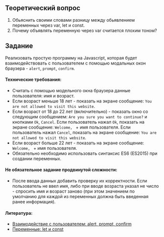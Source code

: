 ## Теоретический вопрос

1. Обьяснить своими словами разницу между обьявлением переменных через var, let и const. 
2. Почему объявлять переменную через var считается плохим тоном?

## Задание

Реализовать простую программу на Javascript, которая будет взаимодействовать с пользователем с помощью модальных окон браузера - `alert`, `prompt`, `confirm`.

#### Технические требования:
- Считать с помощью модельного окна браузера данные пользователя: имя и возраст. 
- Если возраст меньше 18 лет - показать на экране сообщение: `You are not allowed to visit this website`.
- Если возраст от 18 до 22 лет (включительно) - показать окно со следующим сообщением: `Are you sure you want to continue?` и кнопками `Ok`, `Cancel`. Если пользователь нажал `Ok`, показать на экране сообщение: `Welcome, ` + имя пользователя. Если пользователь нажал `Cancel`, показать на экране сообщение: `You are not allowed to visit this website`.   
- Если возраст больше 22 лет - показать на экране сообщение: `Welcome, ` + имя пользователя.
- Обязательно необходимо использовать синтаксис ES6 (ES2015) при создании переменных.

#### Не обязательное задание продвинутой сложности:
- После ввода данных добавить проверку их корректности. Если пользователь не ввел имя, либо при вводе возраста указал не число - спросить имя и возраст заново (при этом значением по умолчанию для каждой из переменных должна быть введенная ранее информация).

#### Литература:
- [Взаимодействие с пользователем: alert, prompt, confirm](https://learn.javascript.ru/uibasic)
- [Переменные: let и const](https://learn.javascript.ru/let-const)